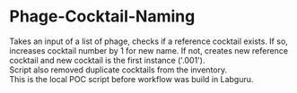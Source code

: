 # Phage-Cocktail-Naming
Takes an input of a list of phage, checks if a reference cocktail exists. If so, increases cocktail number by 1 for new name. If not, creates new reference cocktail and new cocktail is the first instance ('.001').  
Script also removed duplicate cocktails from the inventory.  
This is the local POC script before workflow was build in Labguru.